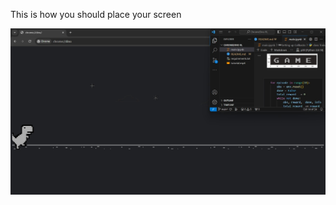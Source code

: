 This is how you should place your screen

![Image](https://github.com/rambo1111/chrome_dino_RL/blob/main/tutorial.jpg)